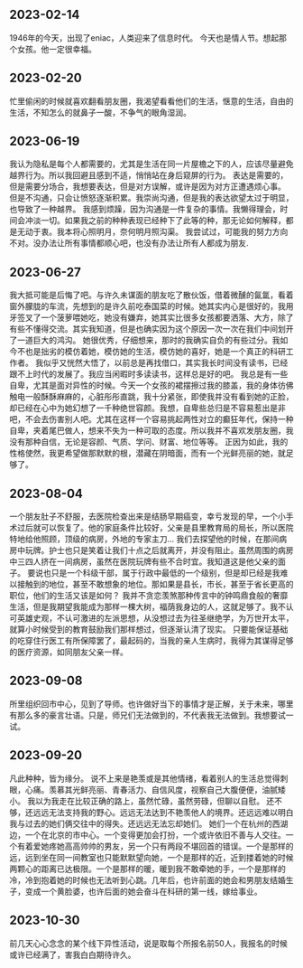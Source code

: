 ## 2023-02-14
1946年的今天，出现了eniac，人类迎来了信息时代。
今天也是情人节。想起那个女孩。他一定很幸福。
## 2023-02-20
忙里偷闲的时候就喜欢翻看朋友圈，我渴望看看他们的生活，惬意的生活，自由的生活，不知怎么的就鼻子一酸，不争气的眼角湿润。
## 2023-06-19
我认为隐私是每个人都需要的，尤其是生活在同一片屋檐之下的人，应该尽量避免越界行为。所以我回避且感到不适，悄悄站在身后窥屏的行为。
表达是需要的，但是需要分场合，我想要表达，但是对方误解，或许是因为对方正遭遇烦心事。
但是不沟通，只会让愤怒逐渐积累。我崇尚沟通，但是我的表达欲望太过于明显，也导致了一种越界。
我感到烦躁，因为沟通是一件复杂的事情。我懒得理会，时间会冲淡一切。如果我之前的种种表现已经种下了此等的种，那无论如何解释，都是无动于衷。我本将心照明月，奈何明月照沟渠。
我尝试过，可能我的努力方向不对。没办法让所有事情都顺心吧，也没有办法让所有人都成为朋友.
## 2023-06-27
我大抵可能是后悔了吧。与许久未谋面的朋友吃了散伙饭，借着微醺的氤氲，看着窗外朦胧的车流，先想到的是许久前吃泰国菜的时候。她其实内心是很好的，我用牙签叉了一个菠萝喂她吃，她没有嫌弃，她其实比很多女孩都要洒落、大方，除了有些不懂得交流。其实我知道，但是也确实因为这个原因一次一次在我们中间划开了一道巨大的鸿沟。
她很优秀，仔细想来，那时的我确实自负的有些过分。我如今不也是拙劣的模仿着她，模仿她的生活，模仿她的喜好，她是一个真正的科研工作者。
我似乎又恍然大悟了，以前总是再找借口，其实我长时间没有读书，已经跟不上时代的发展了。我应当闲暇时多读读书，这样总是好的吧。
我总是有一些自卑，尤其是面对异性的时候。今天一个女孩的裙摆擦过我的膝盖，我的身体彷佛触电一般酥酥麻麻的，心脏彤彤直跳，我十分紧张，即使我并没有看到她的正脸，却已经在心中为她幻想了一千种绝世容颜。我想，自卑些总归是不容易惹出是非吧，不会去伤害别人吧。尤其在这样一个容易挑起两性对立的癫狂年代，保持一种自卑，夹着尾巴做人，想来不失为一种可取的态度。所以我并不喜欢发朋友圈，我没有那种自信，无论是容颜、气质、学问、财富、地位等等。
正因为如此，我的性格使然，我更希望做那默默的根，潜藏在阴暗面，而有一个光鲜亮丽的她，就足够了。

## 2023-08-04
一个朋友肚子不舒服，去医院检查出来是结肠早期癌变，幸亏发现的早，一个小手术过后就可以恢复了。他的家庭条件比较好，父亲是县里教育局的局长，所以医院特地给他照顾，顶级的病房，外地的专家主刀...
我们去探望他的时候，在那间病房中玩牌。护士也只是笑着让我们十点之后就离开，并没有阻止。虽然周围的病房中三四人挤在一间病房，虽然在医院玩牌有些不合时宜。我知道这是他父亲的面子。
要说也只是一个科级干部，属于行政中最低的一个级别，但是却已经是我难以接触到的地位，甚至不敢想象的地位。那如果是县长，市长，甚至于省长更高的职位，他们的生活又该是如何？
我并不贪恋羡煞那种传言中的钟鸣鼎食般的奢靡生活，但是我期望我能成为那样一棵大树，福荫我身边的人，这就足够了。我不认可英雄史观，不认可激进的左派思想，从没想过去为往圣继绝学，为万世开太平，就算小时候受到的教育鼓励我们那样想过，但逐渐认清了现实。
只要能保证基础的吃穿住行医工有所保障罢了，最起码的，当我的亲人生病时，我得为其谋得足够的医疗资源，如同朋友父亲一样。

## 2023-09-08
所里组织回市中心，见到了导师。也许做好当下的事情才是正解，关于未来，哪里有那么多的豪言壮语。只是，师兄们无法做到的，不代表我无法做到。我想要试一试。
## 2023-09-20
凡此种种，皆为缘分。
说不上来是艳羡或是其他情绪，看着别人的生活总觉得刺眼，心痛。羡慕其光鲜亮丽、青春活力、自信风度，视察自己大腹便便，油腻矮小。
我以为我走在比较正确的路上，虽然忙碌，虽然劳碌，但聊以自慰。
还不够，还远远无法支持我的野心。远远无法达到不艳羡他人的境界。还远远难以明白我与过去的她们俩交往中的得失。还远远无法忘却她们。
她们一个在杭州的西湖边，一个在北京的市中心。一个变得更加会打扮，一个或许依旧不善与人交往。一个有着爱她疼她高高帅帅的男友，另一个只有两段不堪回首的错误。一个是那样的远，远到坐在同一间教室也只能默默望向她，一个是那样的近，近到搂着她的时候两颗心的距离已达极限。一个是那样的暖，暖到我不敢牵她的手，一个是那样的冷，冷到抱着她的时候也无法听到心跳。几年后，也许前面的她会和男朋友结婚生子，变成一个黄脸婆，也许后面的她会奋斗在科研的第一线，嫁给事业。

## 2023-10-30
前几天心心念念的某个线下异性活动，说是取每个所报名前50人，我报名的时候或许已经满了，害我白白期待许久。